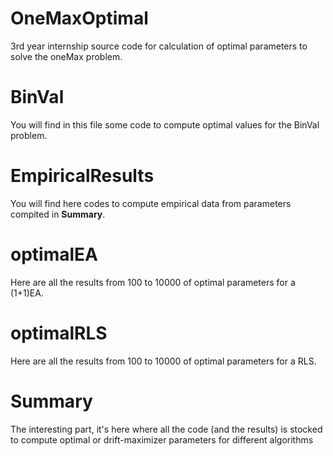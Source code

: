 # OneMaxOptimal
3rd year internship source code for calculation of optimal parameters to solve the oneMax problem.

# BinVal

You will find in this file some code to compute optimal values for the BinVal problem.

# EmpiricalResults

You will find here codes to compute empirical data from parameters compited in **Summary**.

# optimalEA

Here are all the results from 100 to 10000 of optimal parameters for a (1+1)EA.

# optimalRLS

Here are all the results from 100 to 10000 of optimal parameters for a RLS.

# Summary

The interesting part, it's here where all the code (and the results) is stocked to compute optimal or drift-maximizer parameters for different algorithms

